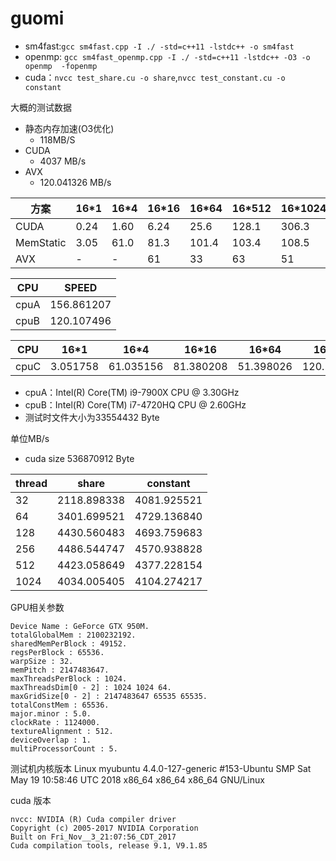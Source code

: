 # guomi

- sm4fast:`gcc sm4fast.cpp -I ./ -std=c++11 -lstdc++ -o sm4fast`
- openmp: `gcc sm4fast_openmp.cpp -I ./ -std=c++11 -lstdc++ -O3 -o openmp  -fopenmp`
- cuda：`nvcc test_share.cu -o share`,`nvcc test_constant.cu -o constant`


大概的测试数据
- 静态内存加速(O3优化) 
  - 118MB/S
- CUDA
  - 4037 MB/s
- AVX
  - 120.041326 MB/s
 
方案|16\*1|16\*4|16\*16|16\*64|16\*512|16\*1024|16\*2^25Byte
-|-|-|-|-|-|-|-
CUDA|0.24|1.60|6.24|25.6|128.1|306.3|4032.2
MemStatic|3.05|61.0|81.3|101.4|103.4|108.5|119.6|
AVX|-|-|61|33|63|51|119.6|

CPU|SPEED
-|-
cpuA|156.861207
cpuB|120.107496

CPU|16\*1|16\*4|16\*16|16\*64|16\*512|16\*1024|16\*2^25Byte
-|-|-|-|-|-|-|-
cpuC|3.051758|61.035156|81.380208|51.398026|120.192308|123.031496|130.410029

- cpuA：Intel(R) Core(TM) i9-7900X CPU @ 3.30GHz
- cpuB：Intel(R) Core(TM) i7-4720HQ CPU @ 2.60GHz
- 测试时文件大小为33554432 Byte

单位MB/s
- cuda size 536870912 Byte

thread|share|constant
-|-|-
32|2118.898338|4081.925521
64|3401.699521|4729.136840
128|4430.560483|4693.759683
256|4486.544747|4570.938828
512|4423.058649|4377.228154
1024|4034.005405|4104.274217

GPU相关参数
```
Device Name : GeForce GTX 950M.
totalGlobalMem : 2100232192.
sharedMemPerBlock : 49152.
regsPerBlock : 65536.
warpSize : 32.
memPitch : 2147483647.
maxThreadsPerBlock : 1024.
maxThreadsDim[0 - 2] : 1024 1024 64.
maxGridSize[0 - 2] : 2147483647 65535 65535.
totalConstMem : 65536.
major.minor : 5.0.
clockRate : 1124000.
textureAlignment : 512.
deviceOverlap : 1.
multiProcessorCount : 5.
```

测试机内核版本
Linux myubuntu 4.4.0-127-generic #153-Ubuntu SMP Sat May 19 10:58:46 UTC 2018 x86_64 x86_64 x86_64 GNU/Linux

cuda 版本
```
nvcc: NVIDIA (R) Cuda compiler driver
Copyright (c) 2005-2017 NVIDIA Corporation
Built on Fri_Nov__3_21:07:56_CDT_2017
Cuda compilation tools, release 9.1, V9.1.85
```

